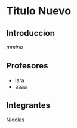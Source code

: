 # Titulo Nuevo

## Introduccion
 *mmino*


## Profesores
 * lara
 * aaaa


## Integrantes
Nicolas 


